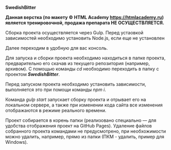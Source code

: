 **SwedishBitter**

**Данная верстка (по макету &#169; HTML Academy
https://htmlacademy.ru) является тренировочной, продажа препарата НЕ ОСУЩЕСТВЛЯЕТСЯ.**

Сборка проекта осуществляется через Gulp. Перед устаовкой зависимостей необходимо установить Node.js, если еще не установлен

Далее переходим в удобную для вас консоль.

Для запуска и сборки проекта необходимо находиться в папке проекта, предварительно его скачав из текущего репозитория (например, архивом). С помощью команды *cd* необходимо переходить в папку с проектом ***SwedishBitter***.

Перед запуском проекта необходимо установить зависимости, выполняется это при помощи команды *npm i*.

Команда *gulp start* запускает сборку проекта и отрывает его на локальном сервере, а также при изменении кода сайта все изменения отображаются в режиме реального времени.

Проект собирается в корень папки (реализовано специально — для удобства отображения проект на GitHub Pages). Удаление файлов собранного проекта командами не предусмотрено, при необхожимости можно удалить, например, прямо из папки (ПКМ - удалить, пример для Windows).
